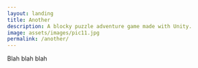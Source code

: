 ```yaml
---
layout: landing
title: Another
description: A blocky puzzle adventure game made with Unity.
image: assets/images/pic11.jpg
permalink: /another/
---
```


Blah blah blah